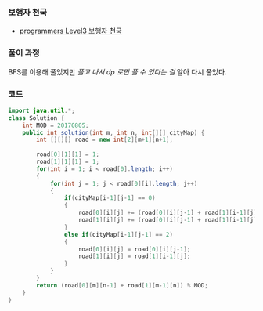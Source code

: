 ### 보행자 천국

- [programmers Level3 보행자 천국](https://programmers.co.kr/learn/courses/30/lessons/1832)



### 풀이 과정

BFS를 이용해 풀었지만 *풀고 나서* *dp 로만* *풀 수 있다는 걸* 알아 다시 풀었다.



### 코드

```java
import java.util.*;
class Solution {
    int MOD = 20170805;
    public int solution(int m, int n, int[][] cityMap) {
        int [][][] road = new int[2][m+1][n+1];
		
		road[0][1][1] = 1;
		road[1][1][1] = 1;
		for(int i = 1; i < road[0].length; i++)
		{
			for(int j = 1; j < road[0][i].length; j++)
			{
				if(cityMap[i-1][j-1] == 0)
				{
					road[0][i][j] += (road[0][i][j-1] + road[1][i-1][j])%MOD;
					road[1][i][j] += (road[0][i][j-1] + road[1][i-1][j])%MOD;
				}
				else if(cityMap[i-1][j-1] == 2)
				{
					road[0][i][j] = road[0][i][j-1];
					road[1][i][j] = road[1][i-1][j];
				}
			}
		}
		return (road[0][m][n-1] + road[1][m-1][n]) % MOD;
    }
}
```

